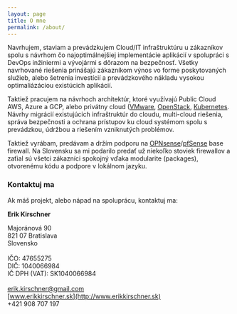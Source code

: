 ```yaml
---
layout: page
title: O mne
permalink: /about/
---
```


Navrhujem, staviam a prevádzkujem Cloud/IT infraštruktúru u zákazníkov spolu s návrhom čo najoptimálnejšiej implementácie aplikácií v spolupráci s DevOps inžiniermi a vývojármi s dôrazom na bezpečnosť.
Všetky navrhované riešenia prinášajú zákazníkom výnos vo forme poskytovaných služieb, alebo šetrenia investícií a prevádzkového nákladu vysokou optimaliázáciou existúcich aplikácií.

Taktiež pracujem na návrhoch architektúr, ktoré využívajú Public Cloud AWS, Azure a GCP, alebo privátny cloud ([VMware](https://www.vmware.com), [OpenStack](https://www.openstack.or), [Kubernetes](https://kubernetes.io). Návrhy migrácií existujúcich infraštruktúr do cloudu, multi-cloud riešenia, správa bezpečnosti a ochrana prístupov ku cloud systémom spolu s prevádzkou, údržbou a riešením vzniknutých problémov.

Taktiež vyrábam, predávam a držím podporu na [OPNsense](https://opnsense.org)/[pfSense](https://www.pfsense.org) base firewall. Na Slovensku sa mi podarilo predať už niekoľko stoviek firewallov a zaťial sú všetci zákazníci spokojný vďaka modularite (packages), otvorenému kódu a podpore v lokálnom jazyku.

### Kontaktuj ma

Ak máš projekt, alebo nápad na spoluprácu, kontaktuj ma:

**Erik Kirschner**

Majoránová 90\
821 07 Bratislava\
Slovensko\
\
IČO: 47655275\
DIČ: 1040066984\
IČ DPH (VAT): SK1040066984\
\
[erik.kirschner@gmail.com](mailto:erik.kirschner@gmail.com)\
[www.erikkirschner.sk](http://www.erikkirschner.sk) \
+421 908 707 197
